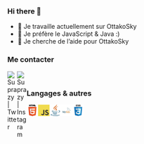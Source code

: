 ### Hi there 👋

- 🔭 Je travaille actuellement sur OttakoSky
- 🤡 Je préfère le JavaScript & Java :)
- 🤔 Je cherche de l’aide pour OttakoSky

### Me contacter

[<img align="left" alt="Suprazy | Twitter" width="22px" src="https://cdn.jsdelivr.net/npm/simple-icons@v3/icons/twitter.svg" />][Twitter]
[<img align="left" alt="Suprazy | Instagram" width="22px" src="https://cdn.discordapp.com/emojis/693493074277695647.png" />][Discord]

<br />

### Langages & autres


<img align="left" alt="HTML5" width="26px" src="https://raw.githubusercontent.com/github/explore/80688e429a7d4ef2fca1e82350fe8e3517d3494d/topics/html/html.png" />
<img align="left" alt="JavaScript" width="26px" src="https://raw.githubusercontent.com/github/explore/80688e429a7d4ef2fca1e82350fe8e3517d3494d/topics/javascript/javascript.png" />
<img align="left" alt="Java" width="26px" src="https://raw.githubusercontent.com/github/explore/80688e429a7d4ef2fca1e82350fe8e3517d3494d/topics/java/java.png"/>
<img align="left" alt="MySQL" width="26px" src="https://raw.githubusercontent.com/github/explore/80688e429a7d4ef2fca1e82350fe8e3517d3494d/topics/mysql/mysql.png"/>
<img align="left" alt="CSS" width="26px" src="https://raw.githubusercontent.com/github/explore/80688e429a7d4ef2fca1e82350fe8e3517d3494d/topics/css/css.png"/>

<br />
<br />

[Twitter]: https://twitter.com/KeziixTV
[Discord]: https://discord.gg/sWwJXks
